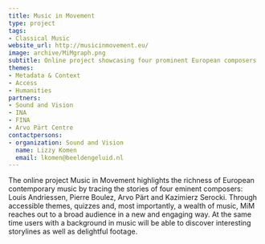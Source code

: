 ```yaml
---
title: Music in Movement
type: project
tags:
- Classical Music
website_url: http://musicinmovement.eu/
image: archive/MiMgraph.png
subtitle: Online project showcasing four prominent European composers
themes:
- Metadata & Context
- Access
- Humanities
partners:
- Sound and Vision
- INA
- FINA
- Arvo Pärt Centre
contactpersons:
- organization: Sound and Vision
  name: Lizzy Komen
  email: lkomen@beeldengeluid.nl
---
```


The online project Music in Movement highlights the richness of European contemporary music by tracing the stories of four eminent composers: Louis Andriessen, Pierre Boulez, Arvo Pärt and Kazimierz Serocki. Through accessible themes, quizzes and, most importantly, a wealth of music, MiM reaches out to a broad audience in a new and engaging way. At the same time users with a background in music will be able to discover interesting storylines as well as delightful footage.
